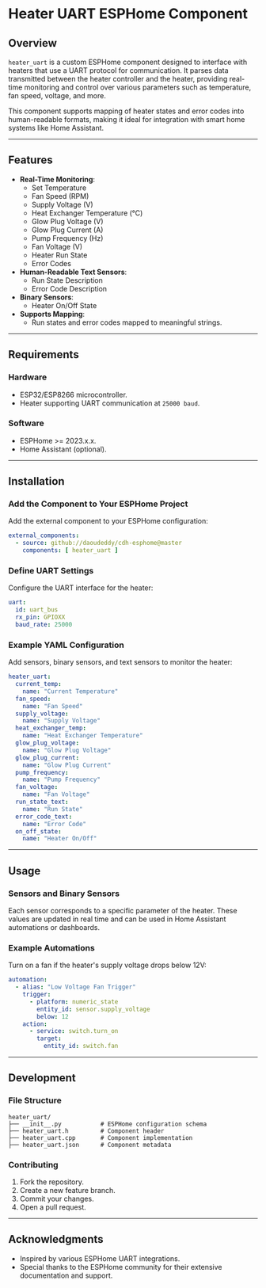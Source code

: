 # Heater UART ESPHome Component

## Overview
`heater_uart` is a custom ESPHome component designed to interface with heaters that use a UART protocol for communication. It parses data transmitted between the heater controller and the heater, providing real-time monitoring and control over various parameters such as temperature, fan speed, voltage, and more.

This component supports mapping of heater states and error codes into human-readable formats, making it ideal for integration with smart home systems like Home Assistant.

---

## Features

- **Real-Time Monitoring**:
  - Set Temperature
  - Fan Speed (RPM)
  - Supply Voltage (V)
  - Heat Exchanger Temperature (°C)
  - Glow Plug Voltage (V)
  - Glow Plug Current (A)
  - Pump Frequency (Hz)
  - Fan Voltage (V)
  - Heater Run State
  - Error Codes
- **Human-Readable Text Sensors**:
  - Run State Description
  - Error Code Description
- **Binary Sensors**:
  - Heater On/Off State
- **Supports Mapping**:
  - Run states and error codes mapped to meaningful strings.

---

## Requirements

### Hardware
- ESP32/ESP8266 microcontroller.
- Heater supporting UART communication at `25000 baud`.

### Software
- ESPHome >= 2023.x.x.
- Home Assistant (optional).

---

## Installation

### Add the Component to Your ESPHome Project
Add the external component to your ESPHome configuration:

   ```yaml
   external_components:
     - source: github://daoudeddy/cdh-esphome@master
       components: [ heater_uart ]
   ```

### Define UART Settings
Configure the UART interface for the heater:

```yaml
uart:
  id: uart_bus
  rx_pin: GPIOXX
  baud_rate: 25000
```

### Example YAML Configuration
Add sensors, binary sensors, and text sensors to monitor the heater:

```yaml
heater_uart:
  current_temp:
    name: "Current Temperature"
  fan_speed:
    name: "Fan Speed"
  supply_voltage:
    name: "Supply Voltage"
  heat_exchanger_temp:
    name: "Heat Exchanger Temperature"
  glow_plug_voltage:
    name: "Glow Plug Voltage"
  glow_plug_current:
    name: "Glow Plug Current"
  pump_frequency:
    name: "Pump Frequency"
  fan_voltage:
    name: "Fan Voltage"
  run_state_text:
    name: "Run State"
  error_code_text:
    name: "Error Code"
  on_off_state:
    name: "Heater On/Off"
```

---

## Usage

### Sensors and Binary Sensors
Each sensor corresponds to a specific parameter of the heater. These values are updated in real time and can be used in Home Assistant automations or dashboards.

### Example Automations
Turn on a fan if the heater's supply voltage drops below 12V:
```yaml
automation:
  - alias: "Low Voltage Fan Trigger"
    trigger:
      - platform: numeric_state
        entity_id: sensor.supply_voltage
        below: 12
    action:
      - service: switch.turn_on
        target:
          entity_id: switch.fan
```

---

## Development

### File Structure
```
heater_uart/
├── __init__.py           # ESPHome configuration schema
├── heater_uart.h         # Component header
├── heater_uart.cpp       # Component implementation
├── heater_uart.json      # Component metadata
```

### Contributing
1. Fork the repository.
2. Create a new feature branch.
3. Commit your changes.
4. Open a pull request.

---

## Acknowledgments
- Inspired by various ESPHome UART integrations.
- Special thanks to the ESPHome community for their extensive documentation and support.
